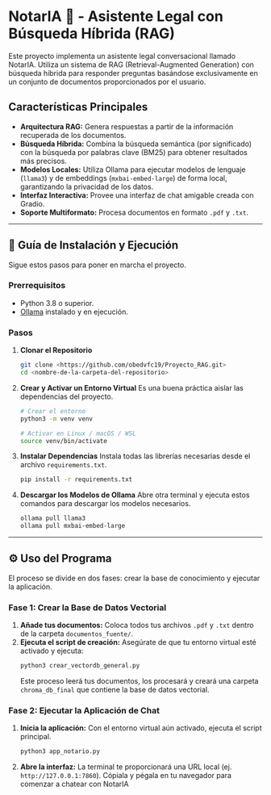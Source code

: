 
# NotarIA 🧠 - Asistente Legal con Búsqueda Híbrida (RAG)

Este proyecto implementa un asistente legal conversacional llamado NotarIA. Utiliza un sistema de RAG (Retrieval-Augmented Generation) con búsqueda híbrida para responder preguntas basándose exclusivamente en un conjunto de documentos proporcionados por el usuario.

## Características Principales

* **Arquitectura RAG:** Genera respuestas a partir de la información recuperada de los documentos.
* **Búsqueda Híbrida:** Combina la búsqueda semántica (por significado) con la búsqueda por palabras clave (BM25) para obtener resultados más precisos.
* **Modelos Locales:** Utiliza Ollama para ejecutar modelos de lenguaje (`llama3`) y de embeddings (`mxbai-embed-large`) de forma local, garantizando la privacidad de los datos.
* **Interfaz Interactiva:** Provee una interfaz de chat amigable creada con Gradio.
* **Soporte Multiformato:** Procesa documentos en formato `.pdf` y `.txt`.

---

## 🚀 Guía de Instalación y Ejecución

Sigue estos pasos para poner en marcha el proyecto.

### Prerrequisitos

* Python 3.8 o superior.
* [Ollama](https://ollama.com/) instalado y en ejecución.

### Pasos

1.  **Clonar el Repositorio**
    ```bash
    git clone <https://github.com/obedvfc19/Proyecto_RAG.git>
    cd <nombre-de-la-carpeta-del-repositorio>
    ```

2.  **Crear y Activar un Entorno Virtual**
    Es una buena práctica aislar las dependencias del proyecto.
    ```bash
    # Crear el entorno
    python3 -m venv venv

    # Activar en Linux / macOS / WSL
    source venv/bin/activate
    ```

3.  **Instalar Dependencias**
    Instala todas las librerías necesarias desde el archivo `requirements.txt`.
    ```bash
    pip install -r requirements.txt
    ```

4.  **Descargar los Modelos de Ollama**
    Abre otra terminal y ejecuta estos comandos para descargar los modelos necesarios.
    ```bash
    ollama pull llama3
    ollama pull mxbai-embed-large
    ```

---

## ⚙️ Uso del Programa

El proceso se divide en dos fases: crear la base de conocimiento y ejecutar la aplicación.

### Fase 1: Crear la Base de Datos Vectorial

1.  **Añade tus documentos:** Coloca todos tus archivos `.pdf` y `.txt` dentro de la carpeta `documentos_fuente/`.
2.  **Ejecuta el script de creación:** Asegúrate de que tu entorno virtual esté activado y ejecuta:
    ```bash
    python3 crear_vectordb_general.py
    ```
    Este proceso leerá tus documentos, los procesará y creará una carpeta `chroma_db_final` que contiene la base de datos vectorial.

### Fase 2: Ejecutar la Aplicación de Chat

1.  **Inicia la aplicación:** Con el entorno virtual aún activado, ejecuta el script principal.
    ```bash
    python3 app_notario.py
    ```
2.  **Abre la interfaz:** La terminal te proporcionará una URL local (ej. `http://127.0.0.1:7860`). Cópiala y pégala en tu navegador para comenzar a chatear con NotarIA
